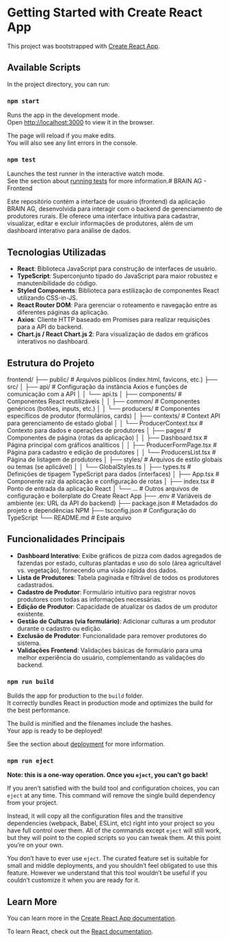 # Getting Started with Create React App

This project was bootstrapped with [Create React App](https://github.com/facebook/create-react-app).

## Available Scripts

In the project directory, you can run:

### `npm start`

Runs the app in the development mode.\
Open [http://localhost:3000](http://localhost:3000) to view it in the browser.

The page will reload if you make edits.\
You will also see any lint errors in the console.

### `npm test`

Launches the test runner in the interactive watch mode.\
See the section about [running tests](https://facebook.github.io/create-react-app/docs/running-tests) for more information.# BRAIN AG - Frontend

Este repositório contém a interface de usuário (frontend) da aplicação BRAIN AG, desenvolvida para interagir com o backend de gerenciamento de produtores rurais. Ele oferece uma interface intuitiva para cadastrar, visualizar, editar e excluir informações de produtores, além de um dashboard interativo para análise de dados.

## Tecnologias Utilizadas

* **React**: Biblioteca JavaScript para construção de interfaces de usuário.
* **TypeScript**: Superconjunto tipado do JavaScript para maior robustez e manutenibilidade do código.
* **Styled Components**: Biblioteca para estilização de componentes React utilizando CSS-in-JS.
* **React Router DOM**: Para gerenciar o roteamento e navegação entre as diferentes páginas da aplicação.
* **Axios**: Cliente HTTP baseado em Promises para realizar requisições para a API do backend.
* **Chart.js / React Chart.js 2**: Para visualização de dados em gráficos interativos no dashboard.

## Estrutura do Projeto

frontend/
├── public/                 # Arquivos públicos (index.html, favicons, etc.)
├── src/
│   ├── api/                # Configuração da instância Axios e funções de comunicação com a API
│   │   └── api.ts
│   ├── components/         # Componentes React reutilizáveis
│   │   ├── common/         # Componentes genéricos (botões, inputs, etc.)
│   │   └── producers/      # Componentes específicos de produtor (formulários, cards)
│   ├── contexts/           # Context API para gerenciamento de estado global
│   │   └── ProducerContext.tsx # Contexto para dados e operações de produtores
│   ├── pages/              # Componentes de página (rotas da aplicação)
│   │   ├── Dashboard.tsx   # Página principal com gráficos analíticos
│   │   ├── ProducerFormPage.tsx # Página para cadastro e edição de produtores
│   │   └── ProducersList.tsx # Página de listagem de produtores
│   ├── styles/             # Arquivos de estilo globais ou temas (se aplicável)
│   │   └── GlobalStyles.ts
│   ├── types.ts            # Definições de tipagem TypeScript para dados (interfaces)
│   ├── App.tsx             # Componente raiz da aplicação e configuração de rotas
│   ├── index.tsx           # Ponto de entrada da aplicação React
│   └── ...                 # Outros arquivos de configuração e boilerplate do Create React App
├── .env                    # Variáveis de ambiente (ex: URL da API do backend)
├── package.json            # Metadados do projeto e dependências NPM
├── tsconfig.json           # Configuração do TypeScript
└── README.md               # Este arquivo


## Funcionalidades Principais

* **Dashboard Interativo**: Exibe gráficos de pizza com dados agregados de fazendas por estado, culturas plantadas e uso do solo (área agricultável vs. vegetação), fornecendo uma visão rápida dos dados.
* **Lista de Produtores**: Tabela paginada e filtrável de todos os produtores cadastrados.
* **Cadastro de Produtor**: Formulário intuitivo para registrar novos produtores com todas as informações necessárias.
* **Edição de Produtor**: Capacidade de atualizar os dados de um produtor existente.
* **Gestão de Culturas (via formulário)**: Adicionar culturas a um produtor durante o cadastro ou edição.
* **Exclusão de Produtor**: Funcionalidade para remover produtores do sistema.
* **Validações Frontend**: Validações básicas de formulário para uma melhor experiência do usuário, complementando as validações do backend.


### `npm run build`

Builds the app for production to the `build` folder.\
It correctly bundles React in production mode and optimizes the build for the best performance.

The build is minified and the filenames include the hashes.\
Your app is ready to be deployed!

See the section about [deployment](https://facebook.github.io/create-react-app/docs/deployment) for more information.

### `npm run eject`

**Note: this is a one-way operation. Once you `eject`, you can’t go back!**

If you aren’t satisfied with the build tool and configuration choices, you can `eject` at any time. This command will remove the single build dependency from your project.

Instead, it will copy all the configuration files and the transitive dependencies (webpack, Babel, ESLint, etc) right into your project so you have full control over them. All of the commands except `eject` will still work, but they will point to the copied scripts so you can tweak them. At this point you’re on your own.

You don’t have to ever use `eject`. The curated feature set is suitable for small and middle deployments, and you shouldn’t feel obligated to use this feature. However we understand that this tool wouldn’t be useful if you couldn’t customize it when you are ready for it.

## Learn More

You can learn more in the [Create React App documentation](https://facebook.github.io/create-react-app/docs/getting-started).

To learn React, check out the [React documentation](https://reactjs.org/).
